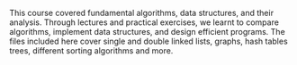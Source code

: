 This course covered fundamental algorithms, data structures, and their analysis. Through lectures and practical exercises, we learnt to compare algorithms, implement data structures, and design efficient programs. 
The files included here cover single and double linked lists, graphs, hash tables trees, different sorting algorithms and more.

